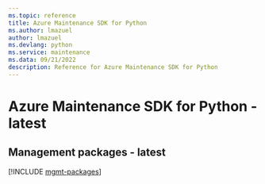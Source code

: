 ```yaml
---
ms.topic: reference
title: Azure Maintenance SDK for Python
ms.author: lmazuel
author: lmazuel
ms.devlang: python
ms.service: maintenance
ms.data: 09/21/2022
description: Reference for Azure Maintenance SDK for Python
---
```

# Azure Maintenance SDK for Python - latest

## Management packages - latest
[!INCLUDE [mgmt-packages](maintenance-mgmt-index.md)]